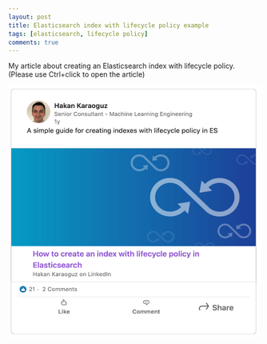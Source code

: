 ```yaml
---
layout: post
title: Elasticsearch index with lifecycle policy example
tags: [elasticsearch, lifecycle policy]
comments: true
---
```

My article about creating an Elasticsearch index with lifecycle policy. (Please use Ctrl+click to open the article)

<a href="https://www.linkedin.com/pulse/how-create-index-lifecycle-policy-elasticsearch-hakan-karaoguz"><img src="../assets/img/elasticsearch_lifecycle.png" alt="Elasticsearch lifecycle example" target="about:blank" style="width:524px;height:504px;"></a>




